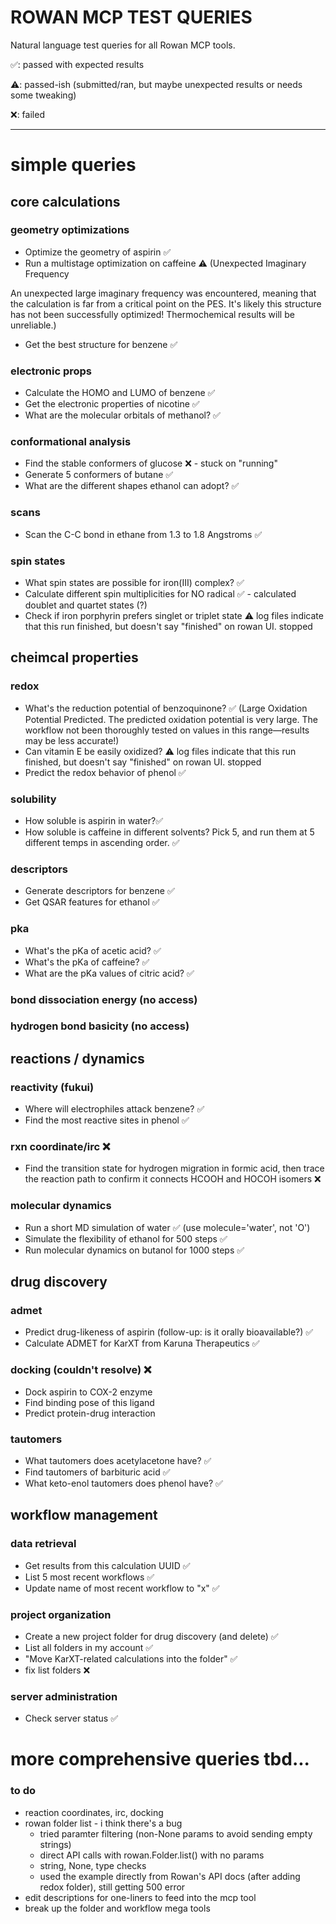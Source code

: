 # ROWAN MCP TEST QUERIES

Natural language test queries for all Rowan MCP tools.

✅: passed with expected results

⚠️: passed-ish (submitted/ran, but maybe unexpected results or needs some tweaking)

❌: failed

---

# simple queries

## core calculations

### geometry optimizations
- Optimize the geometry of aspirin ✅
- Run a multistage optimization on caffeine ⚠️ (Unexpected Imaginary Frequency

An unexpected large imaginary frequency was encountered, meaning that the calculation is far from a critical point on the PES. It's likely this structure has not been successfully optimized! Thermochemical results will be unreliable.)

- Get the best structure for benzene ✅

### electronic props
- Calculate the HOMO and LUMO of benzene ✅
- Get the electronic properties of nicotine ✅
- What are the molecular orbitals of methanol? ✅

### conformational analysis
- Find the stable conformers of glucose ❌ - stuck on "running"
- Generate 5 conformers of butane ✅
- What are the different shapes ethanol can adopt? ✅

### scans
- Scan the C-C bond in ethane from 1.3 to 1.8 Angstroms ✅

### spin states
- What spin states are possible for iron(III) complex? ✅
- Calculate different spin multiplicities for NO radical ✅ - calculated doublet and quartet states (?)
- Check if iron porphyrin prefers singlet or triplet state ⚠️ log files indicate that this run finished, but doesn't say "finished" on rowan UI. stopped

## cheimcal properties

### redox
- What's the reduction potential of benzoquinone? ✅ (Large Oxidation Potential Predicted. The predicted oxidation potential is very large. The workflow not been thoroughly tested on values in this range—results may be less accurate!)
- Can vitamin E be easily oxidized? ⚠️ log files indicate that this run finished, but doesn't say "finished" on rowan UI. stopped
- Predict the redox behavior of phenol ✅

### solubility
- How soluble is aspirin in water?✅
- How soluble is caffeine in different solvents? Pick 5, and run them at 5 different temps in ascending order. ✅

### descriptors
- Generate descriptors for benzene ✅
- Get QSAR features for ethanol ✅

### pka
- What's the pKa of acetic acid? ✅
- What's the pKa of caffeine? ✅
- What are the pKa values of citric acid? ✅

### bond dissociation energy (no access)

### hydrogen bond basicity (no access)

## reactions / dynamics 

### reactivity (fukui)
- Where will electrophiles attack benzene? ✅
- Find the most reactive sites in phenol ✅

### rxn coordinate/irc ❌ 
- Find the transition state for hydrogen migration in formic acid, then trace the reaction path to confirm it connects HCOOH and HOCOH isomers ❌

### molecular dynamics
- Run a short MD simulation of water ✅ (use molecule='water', not 'O')
- Simulate the flexibility of ethanol for 500 steps ✅
- Run molecular dynamics on butanol for 1000 steps ✅

## drug discovery

### admet
- Predict drug-likeness of aspirin (follow-up: is it orally bioavailable?) ✅
- Calculate ADMET for KarXT from Karuna Therapeutics ✅

### docking (couldn't resolve) ❌
- Dock aspirin to COX-2 enzyme
- Find binding pose of this ligand
- Predict protein-drug interaction

### tautomers
- What tautomers does acetylacetone have? ✅
- Find tautomers of barbituric acid ✅
- What keto-enol tautomers does phenol have? ✅

## workflow management

### data retrieval
- Get results from this calculation UUID ✅
- List 5 most recent workflows ✅
- Update name of most recent workflow to "x" ✅

### project organization
- Create a new project folder for drug discovery (and delete) ✅
- List all folders in my account ✅
- "Move KarXT-related calculations into the folder" ✅
- fix list folders ❌ 

### server administration
- Check server status ✅

# more comprehensive queries tbd...

### to do 
- reaction coordinates, irc, docking 
- rowan folder list - i think there's a bug
    - tried paramter filtering (non-None params to avoid sending empty strings)
    - direct API calls with rowan.Folder.list() with no params
    - string, None, type checks
    - used the example directly from Rowan's API docs (after adding redox folder), still getting 500 error
- edit descriptions for one-liners to feed into the mcp tool
- break up the folder and workflow mega tools